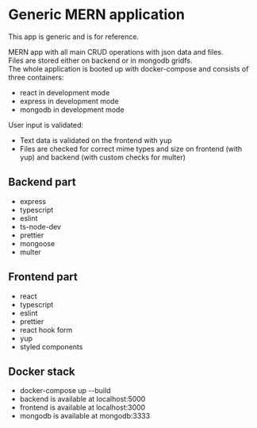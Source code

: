# Generic MERN application  
This app is generic and is for reference.

MERN app with all main CRUD operations with json data and files.  
Files are stored either on backend or in mongodb gridfs.  
The whole application is booted up with docker-compose and consists of three containers:  
 - react in development mode  
 - express in development mode  
 - mongodb in development mode  

User input is validated:
- Text data is validated on the frontend with yup
- Files are checked for correct mime types and size on frontend (with yup) and backend (with custom checks for multer)

## Backend part  
- express
- typescript
- eslint
- ts-node-dev
- prettier
- mongoose
- multer
## Frontend part  
- react
- typescript
- eslint
- prettier
- react hook form
- yup
- styled components
## Docker stack  
- docker-compose up --build
- backend is available at localhost:5000
- frontend is available at localhost:3000
- mongodb is available at mongodb:3333

